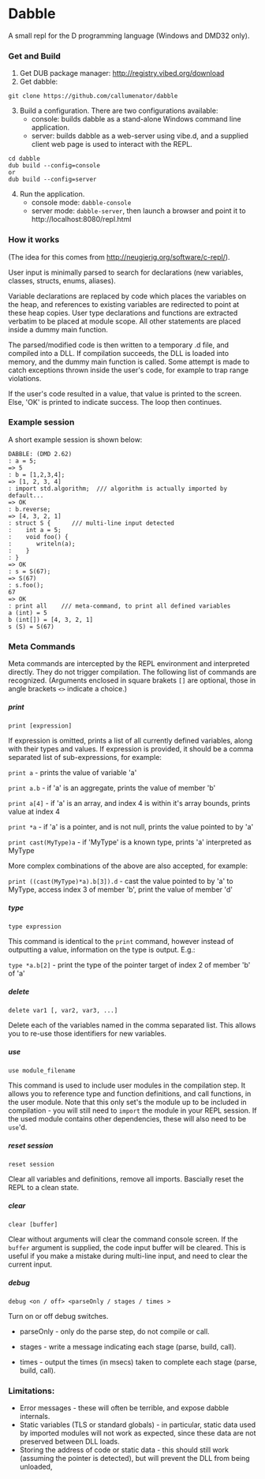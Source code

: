 # Dabble

A small repl for the D programming language (Windows and DMD32 only). 

### Get and Build

1. Get DUB package manager: http://registry.vibed.org/download
2. Get dabble:
```
git clone https://github.com/callumenator/dabble
```
3. Build a configuration. There are two configurations available:
    * console: builds dabble as a stand-alone Windows command line application.
    * server: builds dabble as a web-server using vibe.d, and a supplied client web page is used to interact with the REPL.
```
cd dabble
dub build --config=console
or
dub build --config=server
```
4. Run the application. 
    * console mode: ```dabble-console```
    * server mode: ```dabble-server```, then launch a browser and point it to http://localhost:8080/repl.html


### How it works

(The idea for this comes from http://neugierig.org/software/c-repl/).

User input is minimally parsed to search for declarations (new variables, classes, structs, enums, aliases). 

Variable declarations are replaced by code which places the variables on the heap, and references to existing variables are redirected to point at these heap copies. User type declarations and functions are extracted verbatim to be placed at module scope. All other statements are placed inside a dummy main function. 

The parsed/modified code is then written to a temporary .d file, and compiled into a DLL. If compilation succeeds, the DLL is loaded into memory, and the dummy main function is called. Some attempt is made to catch exceptions thrown inside the user's code, for example to trap range violations. 

If the user's code resulted in a value, that value is printed to the screen. Else, 'OK' is printed to indicate success. The loop then continues.

### Example session
A short example session is shown below:
```
DABBLE: (DMD 2.62)
: a = 5;
=> 5
: b = [1,2,3,4];
=> [1, 2, 3, 4]
: import std.algorithm;  /// algorithm is actually imported by default...
=> OK
: b.reverse;
=> [4, 3, 2, 1]
: struct S {      /// multi-line input detected
:    int a = 5;
:    void foo() {
:       writeln(a);
:    }
: }
=> OK
: s = S(67);
=> S(67)
: s.foo();
67
=> OK
: print all    /// meta-command, to print all defined variables
a (int) = 5
b (int[]) = [4, 3, 2, 1]
s (S) = S(67)
```


### Meta Commands

Meta commands are intercepted by the REPL environment and interpreted directly. They do not trigger compilation. The following list of commands are recognized. 
(Arguments enclosed in square brakets ```[]``` are optional, those in angle brackets ```<>``` indicate a choice.)

##### print

```print [expression]```
    
If expression is omitted, prints a list of all currently defined variables, along with their types and values. If expression is provided, it should be a comma separated list of sub-expressions, for example:
    
```print a``` - prints the value of variable 'a'

```print a.b``` - if 'a' is an aggregate, prints the value of member 'b'

```print a[4]``` - if 'a' is an array, and index 4 is within it's array bounds, prints value at index 4

```print *a``` - if 'a' is a pointer, and is not null, prints the value pointed to by 'a'

```print cast(MyType)a``` - if 'MyType' is a known type, prints 'a' interpreted as MyType

More complex combinations of the above are also accepted, for example:

```print ((cast(MyType)*a).b[3]).d``` - cast the value pointed to by 'a' to MyType, access index 3 of member 'b', print the value of member 'd'

##### type

```type expression```

This command is identical to the ```print``` command, however instead of outputting a value, information on the type is output. E.g.:

```type *a.b[2]``` - print the type of the pointer target of index 2 of member 'b' of 'a'

##### delete 

```delete var1 [, var2, var3, ...]```

Delete each of the variables named in the comma separated list. This allows you to re-use those identifiers for new variables. 

##### use

```use module_filename```

This command is used to include user modules in the compilation step. It allows you to reference type and function definitions, and call functions, in the user module. Note that this only set's the module up to be included in compilation - you will still need to ```import``` the module in your REPL session. If the used module contains other dependencies, these will also need to be ```use```'d. 

##### reset session

```reset session```

Clear all variables and definitions, remove all imports. Bascially reset the REPL to a clean state. 

##### clear 

```clear [buffer]```

Clear without arguments will clear the command console screen. If the ```buffer``` argument is supplied, the code input buffer will be cleared. This is useful if you make a mistake during multi-line input, and need to clear the current input. 

##### debug

```debug <on / off> <parseOnly / stages / times >```

Turn on or off debug switches. 

* parseOnly - only do the parse step, do not compile or call. 

* stages - write a message indicating each stage (parse, build, call).

* times - output the times (in msecs) taken to complete each stage (parse, build, call).


### Limitations:
- Error messages - these will often be terrible, and expose dabble internals.
- Static variables (TLS or standard globals) - in particular, static data used by imported modules will not work as expected, since these data are not preserved between DLL loads.
- Storing the address of code or static data - this should still work (assuming the pointer is detected), but will prevent the DLL from being unloaded, 
